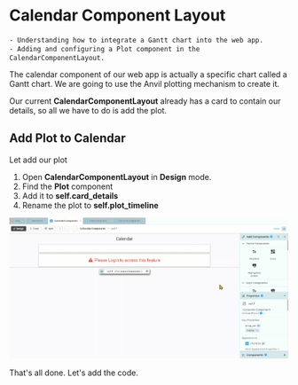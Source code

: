 # Calendar Component Layout

```{topic} In this tutorial you will:
- Understanding how to integrate a Gantt chart into the web app.
- Adding and configuring a Plot component in the CalendarComponentLayout.
```

The calendar component of our web app is actually a specific chart called a Gantt chart. We are going to use the Anvil plotting mechanism to create it.

Our current **CalendarComponentLayout** already has a card to contain our details, so all we have to do is add the plot.

## Add Plot to Calendar

Let add our plot

1. Open **CalendarComponentLayout** in **Design** mode.
2. Find the **Plot** component
3. Add it to **self.card_details**
4. Rename the plot to **self.plot_timeline**

![add plot](./assets/img/28/add_plot.gif)

That's all done. Let's add the code.